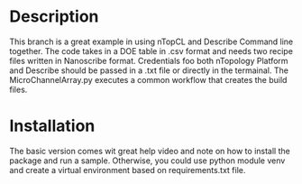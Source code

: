 # Description
This branch is a great example in using nTopCL and Describe Command line together. The code takes in a DOE table in .csv format and needs two recipe files written in Nanoscribe format.
Credentials foo both nTopology Platform and Describe should be passed in a .txt file or directly in the termainal. The MicroChannelArray.py executes a common workflow that creates the build files.

# Installation
The basic version comes wit great help video and note on how to install the package and run a sample. Otherwise, you could use python module venv and create a virtual environment based on requirements.txt file.
